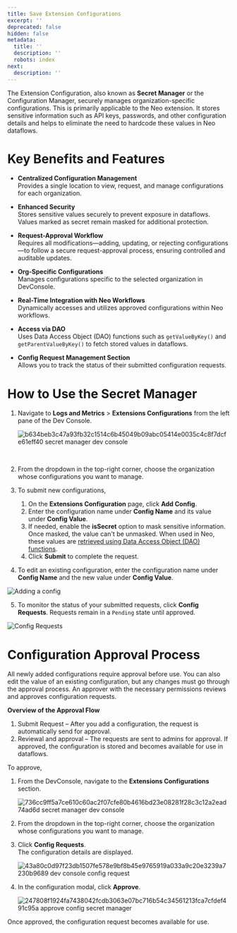 ```yaml
---
title: Save Extension Configurations
excerpt: ''
deprecated: false
hidden: false
metadata:
  title: ''
  description: ''
  robots: index
next:
  description: ''
---
```

The Extension Configuration, also known as **Secret Manager** or the Configuration Manager, securely manages organization-specific configurations. This is primarily applicable to the Neo extension. It stores sensitive information such as API keys, passwords, and other configuration details and helps to eliminate the need to hardcode these values in Neo dataflows.

# Key Benefits and Features

* **Centralized Configuration Management**\
  Provides a single location to view, request, and manage configurations for each organization.

* **Enhanced Security**\
  Stores sensitive values securely to prevent exposure in dataflows. Values marked as secret remain masked for additional protection.

* **Request-Approval Workflow**\
  Requires all modifications—adding, updating, or rejecting configurations—to follow a secure request-approval process, ensuring controlled and auditable updates.

* **Org-Specific Configurations**\
  Manages configurations specific to the selected organization in DevConsole.

* **Real-Time Integration with Neo Workflows**\
  Dynamically accesses and utilizes approved configurations within Neo workflows.

* **Access via DAO**\
  Uses Data Access Object (DAO) functions such as `getValueByKey()` and `getParentValueByKey()` to fetch stored values in dataflows.

* **Config Request Management Section**\
  Allows you to track the status of their submitted configuration requests.

# How to Use the Secret Manager

1. Navigate to  **Logs and Metrics** > **Extensions Configurations** from the left pane of the Dev Console.

   ![b634beb3c47a93fb32c1514c6b45049b09abc05414e0035c4c8f7dcfe61eff40 secret manager dev console](https://files.readme.io/b634beb3c47a93fb32c1514c6b45049b09abc05414e0035c4c8f7dcfe61eff40-secret_manager_dev_console.png)

   <br />

2. From the dropdown in the top-right corner, choose the organization whose configurations you want to manage.

3. To submit new configurations,

   1. On the **Extensions Configuration** page, click **Add Config**.
   2. Enter the configuration name under **Config Name** and its value under **Config Value**.
   3. If needed, enable the **isSecret** option to mask sensitive information. Once masked, the value can't be unmasked. When used in Neo, these values are [retrieved using Data Access Object (DAO) functions](https://docs.capillarytech.com/docs/configuration-manager#/).
   4. Click **Submit** to complete the request.

4. To edit an existing configuration, enter the configuration name under **Config Name** and the new value under **Config Value**.

![Adding a config](https://files.readme.io/40969790f2885588d28c0afb8fdfa5c8bc4fd9f495d423afc73d7e3b1b9ed1d4-dev_console_add_config.gif)

5. To monitor the status of your submitted requests, click  **Config Requests**. Requests remain in a `Pending` state until approved.

![Config Requests](https://files.readme.io/43a80c0d97f23db1507fe578e9bf8b45e9765919a033a9c20e3239a7230b9689-dev_console_config_request.png)

# Configuration Approval Process

All newly added configurations require approval before use. You can also edit the value of an existing configuration, but any changes must go through the approval process. An approver with the necessary permissions reviews and approves configuration requests.

**Overview of the Approval Flow**

1. Submit Request – After you add a configuration, the request is automatically send for approval.
2. Reviewal and approval – The requests are sent to admins for approval.  If approved, the configuration is stored and becomes available for use in dataflows.

To approve,

1. From the DevConsole, navigate to the **Extensions Configurations** section.

   ![736cc9ff5a7ce610c60ac2f07cfe80b4616bd23e08281f28c3c12a2ead74ad6d secret manager dev console](https://files.readme.io/736cc9ff5a7ce610c60ac2f07cfe80b4616bd23e08281f28c3c12a2ead74ad6d-secret_manager_dev_console.png)
2. From the dropdown in the top-right corner, choose the organization whose configurations you want to manage.
3. Click  **Config Requests**.\
   The configuration details are displayed.

   ![43a80c0d97f23db1507fe578e9bf8b45e9765919a033a9c20e3239a7230b9689 dev console config request](https://files.readme.io/43a80c0d97f23db1507fe578e9bf8b45e9765919a033a9c20e3239a7230b9689-dev_console_config_request.png)
4. In the configuration modal, click **Approve**.

   ![247808f1924fa7438042fcdb3063e07bc716b54c34561213fca7cfdef491c95a approve config secret manager](https://files.readme.io/247808f1924fa7438042fcdb3063e07bc716b54c34561213fca7cfdef491c95a-approve_config_secret_manager.png)

Once approved, the configuration request becomes available for use.